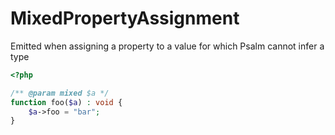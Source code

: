 # MixedPropertyAssignment

Emitted when assigning a property to a value for which Psalm cannot infer a type

```php
<?php

/** @param mixed $a */
function foo($a) : void {
    $a->foo = "bar";
}
```
